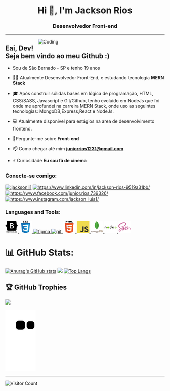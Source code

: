 
<h1 align="center">Hi 👋, I'm Jackson Rios</h1>
<h3 align="center">Desenvolvedor Front-end</h3>
<hr
<p> <img align="right" alt="Coding" width="400" src="https://user-images.githubusercontent.com/116031921/211353435-b641fd63-78ec-43fd-97ee-e0696af78506.gif"> </p>


## Eai, Dev! Seja bem vindo ao meu Github :)


- Sou de São Bernado - SP e tenho 19 anos 

- 👩‍💻 Atualmente Desenvolvedor Front-End, e estudando tecnologia **MERN Stack**

- 🎓 Após construir sólidas bases em lógica de programação, HTML, CSS/SASS, Javascript e Git/Github, tenho evoluido em NodeJs que foi onde me aprofundei na carreira MERN Stack, onde uso as seguintes tecnologias: MongoDB,Express,React e NodeJs.
 
- 💻 Atualmente disponivel para estágios na area de desenvolvimento frontend.


- 💬Pergunte-me sobre **Front-end**

- 📫 Como chegar até mim **juniorrios1231@gmail.com**

- ⚡ Curiosidade **Eu sou fã de cinema**


<h3 align="left">Conecte-se comigo:</h3>
<p align="left">
<a href="https://twitter.com/jjacksonii1" target="blank"><img align="center" src="https://raw.githubusercontent.com/rahuldkjain/github-profile-readme-generator/master/src/images/icons/Social/twitter.svg" alt="jjacksonii1" height="30" width="40" /></a>
<a href="https://www.linkedin.com/in/jackson-rios-9519a31bb/" target="blank"><img align="center" src="https://raw.githubusercontent.com/rahuldkjain/github-profile-readme-generator/master/src/images/icons/Social/linked-in-alt.svg" alt="https://www.linkedin.com/in/jackson-rios-9519a31bb/" height="30" width="40" /></a>
<a href="https://www.facebook.com/junior.rios.739326/" target="blank"><img align="center" src="https://raw.githubusercontent.com/rahuldkjain/github-profile-readme-generator/master/src/images/icons/Social/facebook.svg" alt="https://www.facebook.com/junior.rios.739326/" height="30" width="40" /></a>
<a href="https://www.instagram.com/jackson_luis1/" target="blank"><img align="center" src="https://raw.githubusercontent.com/rahuldkjain/github-profile-readme-generator/master/src/images/icons/Social/instagram.svg" alt="https://www.instagram.com/jackson_luis1/" height="30" width="40" /></a>
  
</p>

<h3 align="left">Languages and Tools:</h3>
<p align="left"> <a href="https://getbootstrap.com" target="_blank" rel="noreferrer"> <img src="https://raw.githubusercontent.com/devicons/devicon/master/icons/bootstrap/bootstrap-plain-wordmark.svg" alt="bootstrap" width="40" height="40"/> </a> <a href="https://www.w3schools.com/css/" target="_blank" rel="noreferrer"> <img src="https://raw.githubusercontent.com/devicons/devicon/master/icons/css3/css3-original-wordmark.svg" alt="css3" width="40" height="40"/> </a> <a href="https://www.figma.com/" target="_blank" rel="noreferrer"> <img src="https://www.vectorlogo.zone/logos/figma/figma-icon.svg" alt="figma" width="40" height="40"/> </a> <a href="https://git-scm.com/" target="_blank" rel="noreferrer"> <img src="https://www.vectorlogo.zone/logos/git-scm/git-scm-icon.svg" alt="git" width="40" height="40"/> </a> <a href="https://www.w3.org/html/" target="_blank" rel="noreferrer"> <img src="https://raw.githubusercontent.com/devicons/devicon/master/icons/html5/html5-original-wordmark.svg" alt="html5" width="40" height="40"/> </a> <a href="https://developer.mozilla.org/en-US/docs/Web/JavaScript" target="_blank" rel="noreferrer"> <img src="https://raw.githubusercontent.com/devicons/devicon/master/icons/javascript/javascript-original.svg" alt="javascript" width="40" height="40"/> </a> <a href="https://www.mongodb.com/" target="_blank" rel="noreferrer"> <img src="https://raw.githubusercontent.com/devicons/devicon/master/icons/mongodb/mongodb-original-wordmark.svg" alt="mongodb" width="40" height="40"/> </a> <a href="https://nodejs.org" target="_blank" rel="noreferrer"> <img src="https://raw.githubusercontent.com/devicons/devicon/master/icons/nodejs/nodejs-original-wordmark.svg" alt="nodejs" width="40" height="40"/> </a> <a href="https://sass-lang.com" target="_blank" rel="noreferrer"> <img src="https://raw.githubusercontent.com/devicons/devicon/master/icons/sass/sass-original.svg" alt="sass" width="40" height="40"/> </a> 
</p>


# 📊 GitHub Stats:
[![Anurag's GitHub stats](https://github-readme-stats.vercel.app/api?username=Joestar117&theme=tokyonight)](https://github.com/anuraghazra/github-readme-stats)
![](https://github-readme-streak-stats.herokuapp.com/?user=Joestar117&theme=tokyonight&hide_border=false)
[![Top Langs](https://github-readme-stats.vercel.app/api/top-langs/?username=Joestar117&theme=tokyonight&layout=compact)](https://github.com/anuraghazra/github-readme-stats)


## 🏆 GitHub Trophies
![](https://github-profile-trophy.vercel.app/?username=Joestar117&theme=radical&no-frame=false&no-bg=false&margin-w=4)

![Snake animation](https://github.com/Joestar117/Joestar117/blob/output/github-contribution-grid-snake.svg)


---
![Visitor Count](https://profile-counter.glitch.me/{Joestar117}/count.svg)

<!-- Proudly created with GPRM ( https://gprm.itsvg.in ) -->
